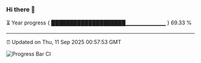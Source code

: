 ### Hi there 👋

⏳ Year progress { ████████████████████▁▁▁▁▁▁▁▁▁▁ } 69.33 %

---

⏰ Updated on Thu, 11 Sep 2025 00:57:53 GMT

![Progress Bar CI](https://github.com/code-lakshay/GitHub-Actions-Demo/workflows/Progress%20Bar%20CI/badge.svg)
